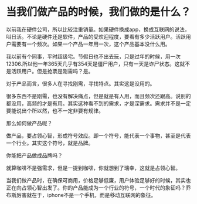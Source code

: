 # 当我们做产品的时候，我们做的是什么？

以前我在硬件公司，所以比较注重销量。如果硬件换成app，换成互联网的说法，叫日活。不论是硬件还是软件，产品的受欢迎程度，要看有多少活跃用户。活跃用户需要有一个频次。如果一个产品一年用一次，这个产品基本没什么用。

我以前有个同事，平时超级宅。节假日也不出去玩，只是过年的时候，用一次12306.所以他一年365天几乎有354天是僵尸用户，只有一天是诈尸状态。这就不是活跃用户。但是抢票是刚需吗？是。

对于产品而言，很多人在寻找刚需，寻找特点。其实这是没用的。

很多东西不是刚需，也没有解决痛点，但是就是有人用，而且频次还跟高。说别的都没用，高频的才是有用。其实这种看不到的需求，才是深需求。需求并不是一定要能说出个所以然，也不一定非要有规律。

那么如何做产品呢？

做产品，要占领心智，形成符号效应。即一个符号，能代表一个事物，甚至是代表一个行业。其实这个符号，就是品牌。

你能把产品做成品牌吗？

就算咖啡不是强需求，但是一提到咖啡，你就想到了瑞幸，这就是占领心智。

当我们做产品时，在确保可商用，价格足够低廉，用户体验足够好的时候，其实也正在向占领心智出发了。你的产品能成为一个行业的符号，一个时代的象征吗？乔布斯厉害就在于，iphone不是一个手机，而是移动互联网的象征。
